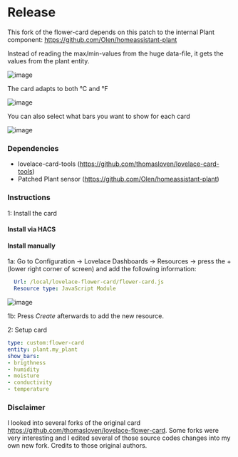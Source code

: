 # Release

This fork of the flower-card depends on this patch to the internal Plant component:
https://github.com/Olen/homeassistant-plant

Instead of reading the max/min-values from the huge data-file, it gets the values from the plant entity.  

![image](https://user-images.githubusercontent.com/203184/181523876-4185c023-fd9a-4e1d-b415-7f98f40481ce.png)

The card adapts to both °C and °F

![image](https://user-images.githubusercontent.com/203184/181524097-23e203bc-27bd-474b-9bcb-5d0525f3e6be.png)

You can also select what bars you want to show for each card

![image](https://user-images.githubusercontent.com/203184/181523597-a4b4e617-efad-421b-a157-813d15564c11.png)



### Dependencies
* lovelace-card-tools (https://github.com/thomasloven/lovelace-card-tools)
* Patched Plant sensor (https://github.com/Olen/homeassistant-plant)

### Instructions

1: Install the card

#### Install via HACS

#### Install manually


 1a: Go to Configuration -> Lovelace Dashboards -> Resources -> press the + (lower right corner of screen) and add the following information:

```yaml
  Url: /local/lovelace-flower-card/flower-card.js
  Resource type: JavaScript Module
```
![image](https://user-images.githubusercontent.com/45675902/80322223-ebd41880-8823-11ea-992d-7070d4197f8b.png)

 1b: Press *Create* afterwards to add the new resource.

2: Setup card

```yaml
type: custom:flower-card
entity: plant.my_plant
show_bars:
- brigthness
- humidity
- moisture
- conductivity
- temperature
```

### Disclaimer
I looked into several forks of the original card https://github.com/thomasloven/lovelace-flower-card. Some forks were very interesting and I edited several of those source codes changes into my own new fork. Credits to those original authors.

